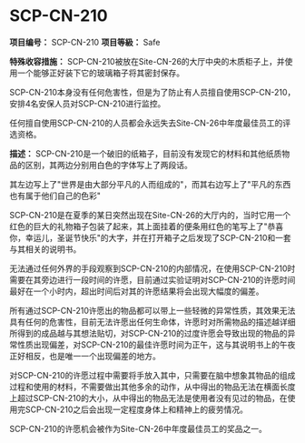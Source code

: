 # SCP-CN-210


**项目编号：** SCP-CN-210
**项目等級：** Safe

**特殊收容措施：** SCP-CN-210被放在Site-CN-26的大厅中央的木质柜子上，并使用一个能够正好装下它的玻璃箱子将其密封保存。

SCP-CN-210本身没有任何危害性，但是为了防止有人员擅自使用SCP-CN-210，安排4名安保人员对SCP-CN-210进行监控。

任何擅自使用SCP-CN-210的人员都会永远失去Site-CN-26中年度最佳员工的评选资格。

**描述：** SCP-CN-210是一个破旧的纸箱子，目前没有发现它的材料和其他纸质物品的区别，其两边分别用白色的字体写上了两段话。

其左边写上了"世界是由大部分平凡的人而组成的"，而其右边写上了"平凡的东西也有属于他们自己的色彩"

SCP-CN-210是在夏季的某日突然出现在Site-CN-26的大厅内的，当时它用一个红色的巨大的礼物箱子包装了起来，其上面挂着的便条用红色的笔写上了"恭喜你，幸运儿，圣诞节快乐"的大字，并在打开箱子之后发现了SCP-CN-210和一套与其相关的说明书。

无法通过任何外界的手段观察到SCP-CN-210的内部情况，在使用SCP-CN-210时需要在其旁边进行一段时间的许愿，目前通过实验证明对SCP-CN-210的许愿时间最好在一个小时内，超出时间后对其的许愿结果将会出现大幅度的偏差。

所有通过SCP-CN-210许愿出的物品都可以带上一些轻微的异常性质，其效果无法具有任何的危害性，目前无法许愿出任何生命体，许愿时对所需物品的描述越详细所得到的成品越与其想法贴切，对SCP-CN-210的过度许愿会导致出现的物品的异常性质出现偏差，对SCP-CN-210的最佳许愿时间为正午，这与其说明书上的午夜正好相反，也是唯一一个出现偏差的地方。

对SCP-CN-210的许愿过程中需要将手放入其中，只需要在脑中想象其物品的组成过程和使用的材料，不需要做出其他多余的动作，从中得出的物品无法在横面长度上超过SCP-CN-210的大小，从中得出的物品无法是使用者没有见过的物品，在使用完SCP-CN-210之后会出现一定程度身体上和精神上的疲劳情况。

SCP-CN-210的许愿机会被作为Site-CN-26中年度最佳员工的奖品之一。



